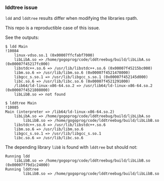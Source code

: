 ### lddtree issue

`ldd` and `lddtree` results differ when modifying the libraries rpath.

This repo is a reproductible case of this issue.

See the outputs:

```shell
$ ldd Main                                                                                                                                                                       !10084
	linux-vdso.so.1 (0x00007ffcfabf7000)
	libLibA.so => /home/gogoprog/code/lddtreebug/build/libLibA.so (0x00007f45217fc000)
	libstdc++.so.6 => /usr/lib/libstdc++.so.6 (0x00007f45215bc000)
	libm.so.6 => /usr/lib/libm.so.6 (0x00007f4521478000)
	libgcc_s.so.1 => /usr/lib/libgcc_s.so.1 (0x00007f452145d000)
	libc.so.6 => /usr/lib/libc.so.6 (0x00007f4521291000)
	/lib64/ld-linux-x86-64.so.2 => /usr/lib64/ld-linux-x86-64.so.2 (0x00007f4521808000)
	libLibB.so => not found

```

```shell
$ lddtree Main                                                                                                                                                                   !10085
Main (interpreter => /lib64/ld-linux-x86-64.so.2)
    libLibA.so => /home/gogoprog/code/lddtreebug/build/libLibA.so
        libLibB.so => /home/gogoprog/code/lddtreebug/build/libLibB.so
    libstdc++.so.6 => /usr/lib/libstdc++.so.6
    libm.so.6 => /usr/lib/libm.so.6
    libgcc_s.so.1 => /usr/lib/libgcc_s.so.1
    libc.so.6 => /usr/lib/libc.so.6
```

The depending library `libB` is found with `lddtree` but should not:

```
Running ldd
	libLibB.so => /home/gogoprog/code/lddtreebug/build/libLibB.so (0x00007f79d1c24000)
Running lddtree
        libLibB.so => /home/gogoprog/code/lddtreebug/build/libLibB.so
```
